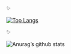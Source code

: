 
 ✨ 


[![Top Langs](https://github-readme-stats.vercel.app/api/top-langs/?username=danisoaresl&layout=compact)](https://github.com/danisoaresl/github-readme-stats)

 ✨ 
 
![Anurag’s github stats](https://github-readme-stats.vercel.app/api?username=danisoaresl&show_icons=true&count_private=true&theme=dracula)
